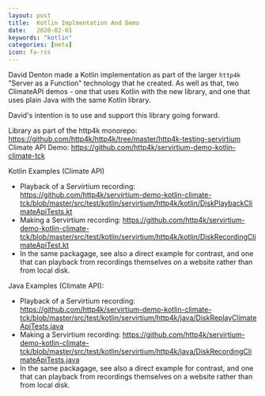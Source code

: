 ```yaml
---
layout: post
title:  Kotlin Implmentation And Demo
date:   2020-02-01
keywords: "kotlin"
categories: [meta]
icon: fa-rss
---
```


David Denton made a Kotlin implementation as part of the larger `http4k` "Server as a Function"
technology that he created. As well as that, two ClimateAPI demos - one that uses Kotlin with the 
new library, and one that uses plain Java with the same Kotlin library.

David's intention is to use and support this library going forward.

Library as part of the http4k monorepo: https://github.com/http4k/http4k/tree/master/http4k-testing-servirtium
Climate API Demo: https://github.com/http4k/servirtium-demo-kotlin-climate-tck

Kotlin Examples (Climate API)

* Playback of a Servirtium recording: https://github.com/http4k/servirtium-demo-kotlin-climate-tck/blob/master/src/test/kotlin/servirtium/http4k/kotlin/DiskPlaybackClimateApiTests.kt
* Making a Servirtium recording: https://github.com/http4k/servirtium-demo-kotlin-climate-tck/blob/master/src/test/kotlin/servirtium/http4k/kotlin/DiskRecordingClimateApiTest.kt
* In the same packagage, see also a direct example for contrast, and one that can playback from recordings themselves on a website rather than from local disk.

Java Examples (Climate API):

* Playback of a Servirtium recording: https://github.com/http4k/servirtium-demo-kotlin-climate-tck/blob/master/src/test/kotlin/servirtium/http4k/java/DiskReplayClimateApiTests.java
* Making a Servirtium recording: https://github.com/http4k/servirtium-demo-kotlin-climate-tck/blob/master/src/test/kotlin/servirtium/http4k/java/DiskRecordingClimateApiTests.java
* In the same packagage, see also a direct example for contrast, and one that can playback from recordings themselves on a website rather than from local disk.
